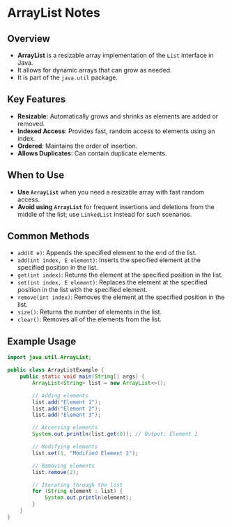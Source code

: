 # ArrayList Notes

## Overview

- **ArrayList** is a resizable array implementation of the `List` interface in Java.
- It allows for dynamic arrays that can grow as needed.
- It is part of the `java.util` package.

## Key Features

- **Resizable**: Automatically grows and shrinks as elements are added or removed.
- **Indexed Access**: Provides fast, random access to elements using an index.
- **Ordered**: Maintains the order of insertion.
- **Allows Duplicates**: Can contain duplicate elements.

## When to Use

- **Use `ArrayList`** when you need a resizable array with fast random access.
- **Avoid using `ArrayList`** for frequent insertions and deletions from the middle of the list; use `LinkedList` instead for such scenarios.

## Common Methods

- `add(E e)`: Appends the specified element to the end of the list.
- `add(int index, E element)`: Inserts the specified element at the specified position in the list.
- `get(int index)`: Returns the element at the specified position in the list.
- `set(int index, E element)`: Replaces the element at the specified position in the list with the specified element.
- `remove(int index)`: Removes the element at the specified position in the list.
- `size()`: Returns the number of elements in the list.
- `clear()`: Removes all of the elements from the list.

## Example Usage

```java
import java.util.ArrayList;

public class ArrayListExample {
    public static void main(String[] args) {
        ArrayList<String> list = new ArrayList<>();

        // Adding elements
        list.add("Element 1");
        list.add("Element 2");
        list.add("Element 3");

        // Accessing elements
        System.out.println(list.get(0)); // Output: Element 1

        // Modifying elements
        list.set(1, "Modified Element 2");

        // Removing elements
        list.remove(2);

        // Iterating through the list
        for (String element : list) {
            System.out.println(element);
        }
    }
}
```
